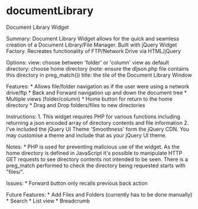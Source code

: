 documentLibrary
===============

Document Library Widget

Summary:
	Document Library Widget allows for the quick and seamless creation of
	a Document Library/File Manager. Built with jQuery Widget Factory.
	Recreates functionality of FTP/Network Drive via HTML/jQuery

Options:
	view: choose between 'folder' or 'column' view as default
	directory: choose home directory (note: ensure the dljson.php file contains this directory in preg_match())
	title: the tile of the Document Library Window

Features:
	* Allows file/folder navigation as if the user were using a network drive/ftp
	* Back and Forward navigation up and down the document tree
	* Multiple views (folder/column) 
	* Home button for return to the home directory
	* Drag and Drop folders/files to new directories

Instructions:
	1. This widget requires PHP for various functions including returning
		a json encoded array of directory contents and file information
	2. I've included the jQuery UI Theme 'Smoothness' form the jQuery CDN. You may customise a theme
		and include that as your jQuery UI theme.

Notes:
	* PHP is used for preventing malicious use of the widget. 
		As the home directory is defined in JavaScript it's possible to manipulate HTTP GET requests
		to see directory contents not intended to be seen. There is a preg_match performed to check
		the directory being requested starts with "files/". 

Issues:
	* Forward button only recalls previous back action

Future Features:
	* Add Files and Folders (currently has to be done manually)
	* Search
	* List view
	* Breadcrumb